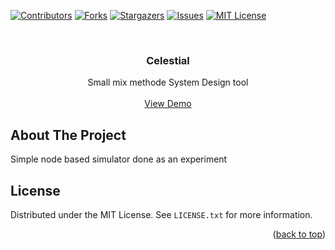 <div id="top"></div>

[![Contributors][contributors-shield]][contributors-url]
[![Forks][forks-shield]][forks-url]
[![Stargazers][stars-shield]][stars-url]
[![Issues][issues-shield]][issues-url]
[![MIT License][license-shield]][license-url]

<br />
<div align="center">
  <!-- <a href="https://github.com/">
    <img src="images/logo.png" alt="Logo" width="80" height="80">
  </a> -->

  <h3 align="center">Celestial</h3>

  <p align="center">
    Small mix methode System Design tool
    <br />
    <!-- <a href="https://github.com/othneildrew/Best-README-Template"><strong>Explore the docs »</strong></a>
    <br /> -->
    <br />
    <a href="https://shuart.github.io/Celestial/">View Demo</a>
    <!-- ·
    <a href="https://github.com/othneildrew/Best-README-Template/issues">Report Bug</a>
    ·
    <a href="https://github.com/othneildrew/Best-README-Template/issues">Request Feature</a> -->
  </p>
</div>

## About The Project

Simple node based simulator done as an experiment

<!-- LICENSE -->
## License

Distributed under the MIT License. See `LICENSE.txt` for more information.

<p align="right">(<a href="#top">back to top</a>)</p>

<!-- MARKDOWN LINKS & IMAGES -->
<!-- https://www.markdownguide.org/basic-syntax/#reference-style-links -->
[contributors-shield]: https://img.shields.io/github/contributors/shuart/Celestial.svg?style=for-the-badge
[contributors-url]: https://github.com/shuart/Celestial/graphs/contributors
[forks-shield]: https://img.shields.io/github/forks/shuart/Celestial.svg?style=for-the-badge
[forks-url]: https://github.com/shuart/Celestial/network/members
[stars-shield]: https://img.shields.io/github/shuart/Celestial.svg?style=for-the-badge
[stars-url]: https://github.com/shuart/Celestial/stargazers
[issues-shield]: https://img.shields.io/github/issues/shuart/Celestial.svg?style=for-the-badge
[issues-url]: https://github.com/shuart/Celestial/issues
[license-shield]: https://img.shields.io/github/license/shuart/Celestial.svg?style=for-the-badge
[license-url]: https://github.com/shuart/Celestial/blob/master/LICENSE.txt
[linkedin-shield]: https://img.shields.io/badge/-LinkedIn-black.svg?style=for-the-badge&logo=linkedin&colorB=555
[linkedin-url]: https://linkedin.com/in/linkedin_username
[product-screenshot]: images/screenshot.png